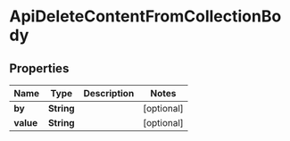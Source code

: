 # ApiDeleteContentFromCollectionBody

## Properties
Name | Type | Description | Notes
------------ | ------------- | ------------- | -------------
**by** | **String** |  |  [optional]
**value** | **String** |  |  [optional]
